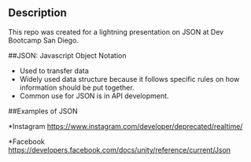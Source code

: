 ## Description
This repo was created for a lightning presentation on JSON at Dev Bootcamp San Diego. 

##JSON: Javascript Object Notation

* Used to transfer data
* Widely used data structure because it follows specific rules on how information should be put together.
* Common use for JSON is in API development.


##Examples of JSON

*Instagram
https://www.instagram.com/developer/deprecated/realtime/

*Facebook
https://developers.facebook.com/docs/unity/reference/current/Json

